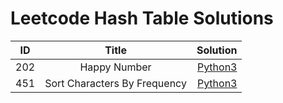 # Leetcode Hash Table Solutions


| ID            | Title        | Solution  |
| ------------- |:-------------:| -----:|
| 202           |Happy Number      | [Python3](https://github.com/devmins-code/Leetcode_Solutions/blob/master/Hash_Table/0202_Happy_Number.py)|
| 451           |Sort Characters By Frequency      | [Python3](https://github.com/devmins-code/Leetcode_Solutions/blob/master/Hash_Table/0451_Sort_Characters_By_Frequency.py)|